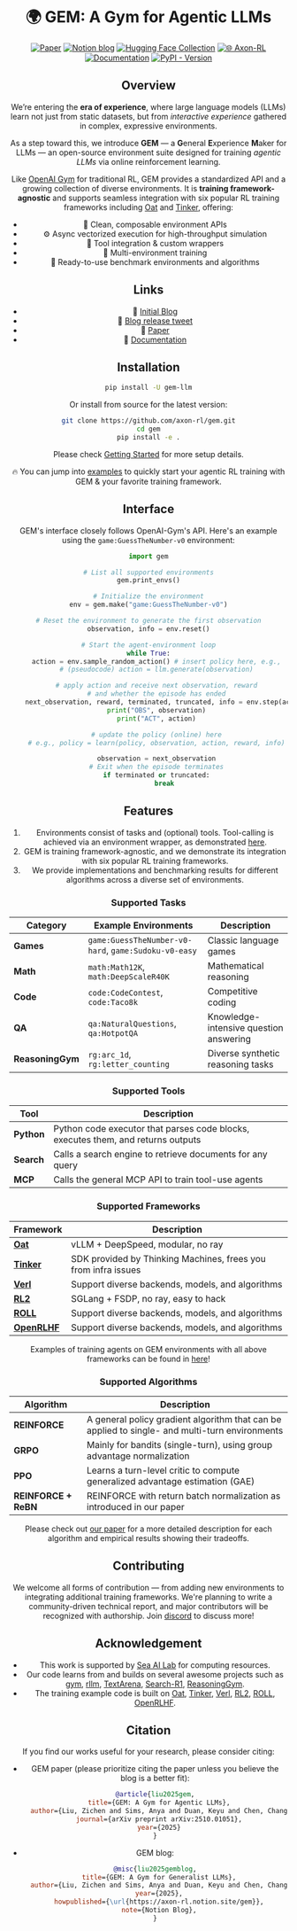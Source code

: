 <div align="center">

# 🌍 GEM: A Gym for Agentic LLMs


[![Paper](https://img.shields.io/badge/paper-A42C25?style=for-the-badge&logo=arxiv&logoColor=white)](https://arxiv.org/pdf/2510.01051) [![Notion blog](https://img.shields.io/badge/Notion-000000?style=for-the-badge&logo=notion&logoColor=white)](https://axon-rl.notion.site/gem) 
[![Hugging Face Collection](https://img.shields.io/badge/AxonRL-fcd022?style=for-the-badge&logo=huggingface&logoColor=000&labelColor)](https://huggingface.co/axon-rl)
[![🌐 Axon-RL](https://img.shields.io/badge/-AxonRL%20project-5865F2?style=for-the-badge)](https://axon-rl.github.io/) 
[![Documentation](https://img.shields.io/badge/Documentation-blue?style=for-the-badge&logo=readthedocs&logoColor=white)](https://axon-rl.github.io/gem/)
[![PyPI - Version](https://img.shields.io/pypi/v/gem-llm.svg?style=for-the-badge)](https://pypi.org/project/gem-llm)

## Overview

We’re entering the **era of experience**, where large language models (LLMs) learn not just from static datasets, but from *interactive experience* gathered in complex, expressive environments.

As a step toward this, we introduce **GEM** — a **G**eneral **E**xperience **M**aker for LLMs — an open-source environment suite designed for training *agentic LLMs* via online reinforcement learning.

Like [OpenAI Gym](https://github.com/openai/gym) for traditional RL, GEM provides a standardized API and a growing collection of diverse environments. It is **training framework-agnostic** and supports seamless integration with six popular RL training frameworks including [Oat](https://github.com/sail-sg/oat) and [Tinker](https://github.com/thinking-machines-lab/tinker), offering:

* 🧩 Clean, composable environment APIs
* ⚙️ Async vectorized execution for high-throughput simulation
* 🔧 Tool integration & custom wrappers
* 🧠 Multi-environment training
* 🎈 Ready-to-use benchmark environments and algorithms

## Links
  * 📜 [Initial Blog](https://axon-rl.notion.site/gem)
  * 🚀 [Blog release tweet](https://x.com/zzlccc/status/1951358948587741295)
  * 📄 [Paper](https://arxiv.org/pdf/2510.01051)
  * 📘 [Documentation](https://axon-rl.github.io/gem/)

## Installation

```bash
pip install -U gem-llm
```

Or install from source for the latest version:

```bash
git clone https://github.com/axon-rl/gem.git
cd gem
pip install -e .
```

Please check [Getting Started](./GETTING_STARTED.md) for more setup details.

🔥 You can jump into [examples](./examples/) to quickly start your agentic RL training with GEM & your favorite training framework.

## Interface
GEM's interface closely follows OpenAI-Gym's API. Here's an example using the `game:GuessTheNumber-v0` environment: 

```python 
import gem

# List all supported environments
gem.print_envs()

# Initialize the environment
env = gem.make("game:GuessTheNumber-v0")

# Reset the environment to generate the first observation
observation, info = env.reset()

# Start the agent-environment loop
while True:
    action = env.sample_random_action() # insert policy here, e.g.,
    # (pseudocode) action = llm.generate(observation)

    # apply action and receive next observation, reward
    # and whether the episode has ended
    next_observation, reward, terminated, truncated, info = env.step(action)
    print("OBS", observation)
    print("ACT", action)

    # update the policy (online) here
    # e.g., policy = learn(policy, observation, action, reward, info)

    observation = next_observation
    # Exit when the episode terminates
    if terminated or truncated:
        break
```

## Features

1. Environments consist of tasks and (optional) tools. Tool-calling is achieved via an environment wrapper, as demonstrated [here](./GETTING_STARTED.md#tool-integration-examples).
2. GEM is training framework-agnostic, and we demonstrate its integration with six popular RL training frameworks.
3. We provide implementations and benchmarking results for different algorithms across a diverse set of environments.

### Supported Tasks

<div align="center">

| Category                   | Example Environments                              | Description                                      |
| -------------------------- | ------------------------------------------------- | ------------------------------------------------ |
| **Games**                  | `game:GuessTheNumber-v0-hard`, `game:Sudoku-v0-easy`        | Classic language games   |
| **Math**           | `math:Math12K`, `math:DeepScaleR40K`        | Mathematical reasoning |
| **Code**           | `code:CodeContest`, `code:Taco8k`        | Competitive coding |
| **QA**           | `qa:NaturalQuestions`, `qa:HotpotQA`            | Knowledge-intensive question answering             |
| **ReasoningGym**   | `rg:arc_1d`, `rg:letter_counting`           | Diverse synthetic reasoning tasks       |

</div>

### Supported Tools

<div align="center">

| Tool                            | Description                                      |
| -------------------------- | ------------------------------------------------ |
| **Python**                         | Python code executor that parses code blocks, executes them, and returns outputs   |
| **Search**                | Calls a search engine to retrieve documents for any query
| **MCP**            | Calls the general MCP API to train tool-use agents |

</div>


### Supported Frameworks

<div align="center">

| Framework                            | Description                                      |
| -------------------------- | ------------------------------------------------ |
| **[Oat](https://github.com/sail-sg/oat)**                         | vLLM + DeepSpeed, modular, no ray   |
| **[Tinker](https://github.com/thinking-machines-lab/tinker)**                | SDK provided by Thinking Machines, frees you from infra issues |
| **[Verl](https://github.com/volcengine/verl)**            | Support diverse backends, models, and algorithms |
| **[RL2](https://github.com/ChenmienTan/RL2)**            | SGLang + FSDP, no ray, easy to hack |
| **[ROLL](https://github.com/alibaba/ROLL)**            | Support diverse backends, models, and algorithms |
| **[OpenRLHF](https://github.com/alibaba/ROLL)**            | Support diverse backends, models, and algorithms |

</div>

Examples of training agents on GEM environments with all above frameworks can be found in [here](./examples/)!


### Supported Algorithms

<div align="center">

| Algorithm                            | Description                                      |
| -------------------------- | ------------------------------------------------ |
| **REINFORCE**                         | A general policy gradient algorithm that can be applied to single- and multi-turn environments |
| **GRPO**                | Mainly for bandits (single-turn), using group advantage normalization |
| **PPO**            | Learns a turn-level critic to compute generalized advantage estimation (GAE) |
| **REINFORCE + ReBN**            | REINFORCE with return batch normalization as introduced in our paper |

</div>

Please check out [our paper](https://arxiv.org/pdf/2510.01051) for a more detailed description for each algorithm and empirical results showing their tradeoffs.

## Contributing

We welcome all forms of contribution — from adding new environments to integrating additional training frameworks. We're planning to write a community-driven technical report, and major contributors will be recognized with authorship. Join [discord](https://discord.gg/AfXVkEphzD) to discuss more!

## Acknowledgement
* This work is supported by [Sea AI Lab](https://sail.sea.com/) for computing resources.
* Our code learns from and builds on several awesome projects such as [gym](https://github.com/openai/gym), [rllm](https://github.com/rllm-org/rllm), [TextArena](https://github.com/LeonGuertler/TextArena), [Search-R1](https://github.com/PeterGriffinJin/Search-R1), [ReasoningGym](https://github.com/open-thought/reasoning-gym).
* The training example code is built on [Oat](https://github.com/sail-sg/oat), [Tinker](https://github.com/thinking-machines-lab/tinker), [Verl](https://github.com/volcengine/verl), [RL2](https://github.com/ChenmienTan/RL2), [ROLL](https://github.com/alibaba/ROLL), [OpenRLHF](https://github.com/OpenRLHF/OpenRLHF).


## Citation
If you find our works useful for your research, please consider citing:

* GEM paper (please prioritize citing the paper unless you believe the blog is a better fit):
  ```bibtex
  @article{liu2025gem,
    title={GEM: A Gym for Agentic LLMs},
    author={Liu, Zichen and Sims, Anya and Duan, Keyu and Chen, Changyu and Yu, Simon and Zhou, Xiangxin and Xu, Haotian and Xiong, Shaopan and Liu, Bo and Tan, Chenmien and others},
    journal={arXiv preprint arXiv:2510.01051},
    year={2025}
  }
  ```

* GEM blog:
  ```bibtex
  @misc{liu2025gemblog,
    title={GEM: A Gym for Generalist LLMs},
    author={Liu, Zichen and Sims, Anya and Duan, Keyu and Chen, Changyu and Yang, Diyi and Lee, Wee Sun and Lin, Min},
    year={2025},
    howpublished={\url{https://axon-rl.notion.site/gem}},
    note={Notion Blog},
  }
  ```
